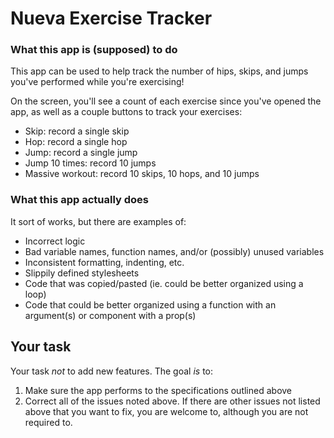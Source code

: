 # Nueva Exercise Tracker

### What this app is (supposed) to do
This app can be used to help track the number of hips, skips, and jumps you've performed while you're exercising!

On the screen, you'll see a count of each exercise since you've opened the app, as well as a couple buttons to track your exercises:
- Skip: record a single skip
- Hop: record a single hop
- Jump: record a single jump
- Jump 10 times: record 10 jumps
- Massive workout: record 10 skips, 10 hops, and 10 jumps

### What this app actually does
It sort of works, but there are examples of:
- Incorrect logic
- Bad variable names, function names, and/or (possibly) unused variables
- Inconsistent formatting, indenting, etc.
- Slippily defined stylesheets
- Code that was copied/pasted (ie. could be better organized using a loop)
- Code that could be better organized using a function with an argument(s) or component with a prop(s)

## Your task
Your task _not_ to add new features.  The goal _is_ to:
1. Make sure the app performs to the specifications outlined above
2. Correct all of the issues noted above.  If there are other issues not listed above that you want to fix, you are welcome to, although you are not required to.
